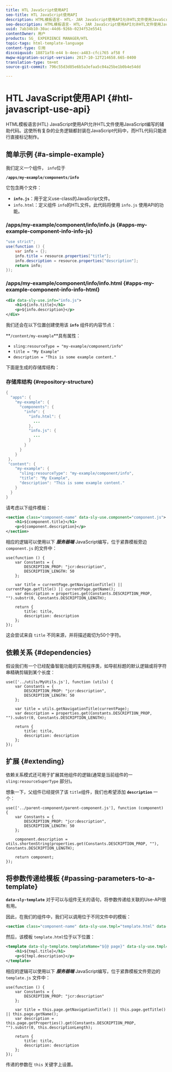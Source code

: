 ```yaml
---
title: HTL JavaScript使用API
seo-title: HTL JavaScript使用API
description: HTML模板语言- HTL- JAR JavaScript使用API允许HTL文件使用JavaScript编写的辅助代码。
seo-description: HTML模板语言- HTL- JAR JavaScript使用API允许HTL文件使用JavaScript编写的辅助代码。
uuid: 7ab34b10-30ac-44d6-926b-0234f52e5541
contentOwner: 用户
products: SG_ EXPERIENCE MANAGER/HTL
topic-tags: html-template-language
content-type: 引用
discoiquuid: 18871af8-e44 b-4eec-a483-cfci765 af58 f
mwpw-migration-script-version: 2017-10-12T214658.665-0400
translation-type: tm+mt
source-git-commit: 796c55d3d85e6b5a3efaa5c04a25be1b0b4e54dd

---
```



# HTL JavaScript使用API {#htl-javascript-use-api}

HTML模板语言(HTL) JavaScript使用API允许HTL文件使用JavaScript编写的辅助代码。这使所有复杂的业务逻辑都封装在JavaScript代码中，而HTL代码只能进行直接标记制作。

## 简单示例 {#a-simple-example}

我们定义一个组件， `info`位于

**`/apps/my-example/components/info`**

它包含两个文件：

* **`info.js`**：用于定义use-class的JavaScript文件。
* `info.html`：定义组件 `info`的HTL文件。此代码将使用 `info.js` 使用API的功能。

### /apps/my-example/component/info/info.js {#apps-my-example-component-info-info-js}

```java
"use strict";
use(function () {
    var info = {};    
    info.title = resource.properties["title"];
    info.description = resource.properties["description"];    
    return info;
});
```

### /apps/my-example/component/info/info.html {#apps-my-example-component-info-info-html}

```xml
<div data-sly-use.info="info.js">
    <h1>${info.title}</h1>
    <p>${info.description}</p>
</div>
```

我们还会在以下位置创建使用该 **`info`** 组件的内容节点：

**`/content/my-example`**具有属性：

* `sling:resourceType = "my-example/component/info"`
* `title = "My Example"`
* `description = "This is some example content."`

下面是生成的存储库结构：

### 存储库结构 {#repository-structure}

```java
{
  "apps": {
    "my-example": {
      "components": {
        "info": {
          "info.html": {
            ...
          }, 
          "info.js": {
            ...
          }
        }
      }
    }
 },     
 "content": {
    "my-example": {
      "sling:resourceType": "my-example/component/info",
      "title": "My Example",
      "description": "This is some example content."
    }
  }
}
```

请考虑以下组件模板：

```xml
<section class="component-name" data-sly-use.component="component.js">
    <h1>${component.title}</h1>
    <p>${component.description}</p>
</section>
```

相应的逻辑可以使用以下 ***服务器端*** JavaScript编写，位于紧靠模板旁边 `component.js` 的文件中：

```
use(function () {
    var Constants = {
        DESCRIPTION_PROP: "jcr:description",
        DESCRIPTION_LENGTH: 50
    };
 
    var title = currentPage.getNavigationTitle() || currentPage.getTitle() || currentPage.getName();
    var description = properties.get(Constants.DESCRIPTION_PROP, "").substr(0, Constants.DESCRIPTION_LENGTH);
 
    return {
        title: title,
        description: description
    };
});
```

这会尝试来自 `title` 不同来源，并将描述裁切为50个字符。

## 依赖关系 {#dependencies}

假设我们有一个已经配备智能功能的实用程序类，如导航标题的默认逻辑或将字符串精确剪辑到某个长度：

```
use(['../utils/MyUtils.js'], function (utils) {
    var Constants = {
        DESCRIPTION_PROP: "jcr:description",
        DESCRIPTION_LENGTH: 50
    };
 
    var title = utils.getNavigationTitle(currentPage);
    var description = properties.get(Constants.DESCRIPTION_PROP, "").substr(0, Constants.DESCRIPTION_LENGTH);
 
    return {
        title: title,
        description: description
    };
});
```

## 扩展 {#extending}

依赖关系模式还可用于扩展其他组件的逻辑(通常是当前组件的一 `sling:resourceSuperType` 部分)。

想象一下，父组件已经提供了该 `title`组件，我们也希望添加 **`description`** 一个：

```
use(['../parent-component/parent-component.js'], function (component) {
    var Constants = {
        DESCRIPTION_PROP: "jcr:description",
        DESCRIPTION_LENGTH: 50
    };
 
    component.description = utils.shortenString(properties.get(Constants.DESCRIPTION_PROP, ""), Constants.DESCRIPTION_LENGTH);
 
    return component;
});
```

## 将参数传递给模板 {#passing-parameters-to-a-template}

**`data-sly-template`** 对于可以与组件无关的语句，将参数传递给关联的Use-API很有用。

因此，在我们的组件中，我们可以调用位于不同文件中的模板：

```xml
<section class="component-name" data-sly-use.tmpl="template.html" data-sly-call="${tmpl.templateName @ page=currentPage}"></section>
```

然后，该模板 `template.html`位于以下位置：

```xml
<template data-sly-template.templateName="${@ page}" data-sly-use.tmpl="${'template.js' @ page=page, descriptionLength=50}">
    <h1>${tmpl.title}</h1>
    <p>${tmpl.description}</p>
</template>
```

相应的逻辑可以使用以下 ***服务器端*** JavaScript编写，位于紧靠模板文件旁边的 `template.js` 文件中：

```
use(function () {
    var Constants = {
        DESCRIPTION_PROP: "jcr:description"
    };
 
    var title = this.page.getNavigationTitle() || this.page.getTitle() || this.page.getName();
    var description = this.page.getProperties().get(Constants.DESCRIPTION_PROP, "").substr(0, this.descriptionLength);
 
    return {
        title: title,
        description: description
    };
});
```

传递的参数在 `this` 关键字上设置。
